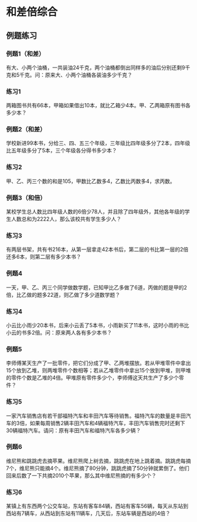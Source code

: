 # 和差倍综合

## 例题练习

### 例题1（和差）

有大、小两个油桶，一共装油24千克，两个油桶都倒出同样多的油后分别还剩9千克和5千克。问：原来大、小两个油桶各装油多少千克？



### 练习1

两箱图书共有66本，甲箱如果借出10本，就比乙箱少4本。甲、乙两箱原有图书各多少本？



### 例题2（和差）

学校新进99本书，分给三、四、五三个年级，三年级比四年级多分了2本，四年级比五年级多分了5本，三个年级各分得书多少本？



### 练习2

甲、乙、丙三个数的和是105，甲数比乙数多4，乙数比丙数多4，求丙数。



### 例题3（和倍）

某校学生总人数比四年级人数的6倍少78人，并且除了四年级外，其他各年级的学生人数总和为2222人，那么该校共有学生多少人？



### 练习3

有两层书架，共有书216本，从第一层拿走42本书后，第二层的书比第一层的2倍还多6本，则第二层有多少本书？



### 例题4

一天，甲、乙、丙三个同学做数学题，已知甲比乙多做了6道，丙做的题是甲的2倍，比乙做的题多22道，则乙做了多少道数学题？



### 练习4

小云比小雨少20本书，后来小云丢了5本书，小雨新买了11本书，这时小雨的书比小云的书多2倍。问：原来两人各有多少本书？



### 例题5

李师傅某天生产了一批零件，把它们分成了甲、乙两堆摆放。若从甲堆零件中拿出15个放到乙堆，则两堆零件个数相等；若从乙堆零件中拿出15个放到甲堆，则甲堆的零件个数是乙堆的4倍。甲堆原有零件多少个，李师傅这天共生产了多少个零件？



### 练习5

一家汽车销售店有若干部福特汽车和丰田汽车等待销售。福特汽车的数量是丰田汽车的3倍，如果每周销售2辆丰田汽车和4辆福特汽车，丰田汽车销售完时还剩下30辆福特汽车。请问：原有丰田汽车和福特汽车各多少辆？



### 例题6

维尼熊和跳跳虎去摘苹果。维尼熊爬上树去摘，跳跳虎在地上跳着摘。跳跳虎每摘7个，维尼熊只能摘4个。维尼熊摘了80分钟，跳跳虎摘了50分钟就累倒了。他们回来后数了一下共摘2010个苹果，那么其中维尼熊摘的有多少个？



### 练习6

某镇上有东西两个公交车站，东站有客车84辆，西站有客车56辆，每天从东站到西站有7辆车，从西站到东站有11辆车，几天后，东站车辆是西站的4倍？



